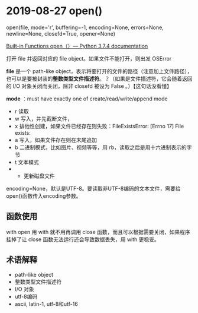 # 2019-08-27 open()

open(file, mode='r', buffering=-1, encoding=None, errors=None, newline=None, closefd=True, opener=None)

[Built-in Functions open（）— Python 3.7.4 documentation](https://docs.python.org/3/library/functions.html#open)

打开 file 并返回对应的 file object。如果文件不能打开，则出发 OSError

**file** 是一个 path-like object，表示将要打开的文件的路径（注意加上文件路径），也可以是要被封装的**整数类型文件描述符**。？（如果是文件描述符，它会随着返回的 I/O 对象关闭而关闭，除非 closefd 被设为 False 。）【这句话没看懂】

**mode** ：must have exactly one of create/read/write/append mode
- r 读取
- w 写入，并先截断文件，
- x 排他性创建，如果文件已经存在则失败：FileExistsError: [Errno 17] File exists:
- a 写入，如果文件存在则在末尾追加
- b 二进制模式，比如图片、视频等等，用 rb，读取之后是用十六进制表示的字节
- t 文本模式
- + 更新磁盘文件

encoding=None，默认是UTF-8。要读取非UTF-8编码的文本文件，需要给open()函数传入encoding参数。

## 函数使用

with open 用 with 就不用再调用 close 函数，而且可以根据需要关闭，如果程序挂掉了让 close 函数无法运行还会导致数据丢失，用 with 更稳妥。



## 术语解释

- path-like object
- 整数类型文件描述符
- I/O 对象
- utf-8编码
- ascii, latin-1, utf-8和utf-16


